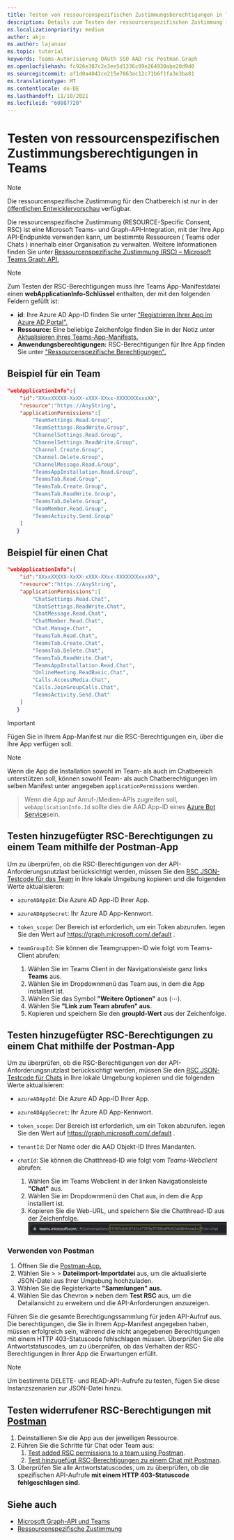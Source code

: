 ```yaml
---
title: Testen von ressourcenspezifischen Zustimmungsberechtigungen in Teams
description: Details zum Testen der ressourcenspezifischen Zustimmung in Teams verwendung von Postman mit Codebeispielen
ms.localizationpriority: medium
author: akjo
ms.author: lajanuar
ms.topic: tutorial
keywords: Teams-Autorisierung OAuth SSO AAD rsc Postman Graph
ms.openlocfilehash: fc926e307c2e3ee5d1336c09e264930abe20d9d0
ms.sourcegitcommit: af1d0a4041ce215e7863ac12c71b6f1fa3e3ba81
ms.translationtype: MT
ms.contentlocale: de-DE
ms.lasthandoff: 11/10/2021
ms.locfileid: "60887720"
---
```

# <a name="test-resource-specific-consent-permissions-in-teams"></a>Testen von ressourcenspezifischen Zustimmungsberechtigungen in Teams

> [!NOTE]
> Die ressourcenspezifische Zustimmung für den Chatbereich ist nur in der [öffentlichen Entwicklervorschau](../../resources/dev-preview/developer-preview-intro.md) verfügbar.

Die ressourcenspezifische Zustimmung (RESOURCE-Specific Consent, RSC) ist eine Microsoft Teams- und Graph-API-Integration, mit der Ihre App API-Endpunkte verwenden kann, um bestimmte Ressourcen ( Teams oder Chats ) innerhalb einer Organisation zu verwalten. Weitere Informationen finden Sie unter [Ressourcenspezifische Zustimmung (RSC) – Microsoft Teams Graph API.](resource-specific-consent.md)

> [!NOTE]
> Zum Testen der RSC-Berechtigungen muss ihre Teams App-Manifestdatei einen **webApplicationInfo-Schlüssel** enthalten, der mit den folgenden Feldern gefüllt ist:
>
> - **id**: Ihre Azure AD App-ID finden Sie unter ["Registrieren Ihrer App im Azure AD Portal".](resource-specific-consent.md#register-your-app-with-microsoft-identity-platform-using-the-aad-portal)
> - **Ressource:** Eine beliebige Zeichenfolge finden Sie in der Notiz unter [Aktualisieren ihres Teams-App-Manifests.](resource-specific-consent.md#update-your-teams-app-manifest)
> - **Anwendungsberechtigungen:** RSC-Berechtigungen für Ihre App finden Sie unter ["Ressourcenspezifische Berechtigungen".](resource-specific-consent.md#resource-specific-permissions)

## <a name="example-for-a-team"></a>Beispiel für ein Team
```json
"webApplicationInfo":{
    "id":"XXxxXXXXX-XxXX-xXXX-XXxx-XXXXXXXxxxXX",
    "resource":"https://AnyString",
    "applicationPermissions":[
        "TeamSettings.Read.Group",
        "TeamSettings.ReadWrite.Group",
        "ChannelSettings.Read.Group",
        "ChannelSettings.ReadWrite.Group",
        "Channel.Create.Group",
        "Channel.Delete.Group",
        "ChannelMessage.Read.Group",
        "TeamsAppInstallation.Read.Group",
        "TeamsTab.Read.Group",
        "TeamsTab.Create.Group",
        "TeamsTab.ReadWrite.Group",
        "TeamsTab.Delete.Group",
        "TeamMember.Read.Group",
        "TeamsActivity.Send.Group"
    ]
   }
```

## <a name="example-for-a-chat"></a>Beispiel für einen Chat
```json
"webApplicationInfo":{
    "id":"XXxxXXXXX-XxXX-xXXX-XXxx-XXXXXXXxxxXX",
    "resource":"https://AnyString",
    "applicationPermissions":[
        "ChatSettings.Read.Chat",
        "ChatSettings.ReadWrite.Chat",
        "ChatMessage.Read.Chat",
        "ChatMember.Read.Chat",
        "Chat.Manage.Chat",
        "TeamsTab.Read.Chat",
        "TeamsTab.Create.Chat",
        "TeamsTab.Delete.Chat",
        "TeamsTab.ReadWrite.Chat",
        "TeamsAppInstallation.Read.Chat",
        "OnlineMeeting.ReadBasic.Chat",
        "Calls.AccessMedia.Chat",
        "Calls.JoinGroupCalls.Chat",
        "TeamsActivity.Send.Chat"
    ]
   }
```

> [!IMPORTANT]
> Fügen Sie in Ihrem App-Manifest nur die RSC-Berechtigungen ein, über die Ihre App verfügen soll.

>[!NOTE]
>Wenn die App die Installation sowohl im Team- als auch im Chatbereich unterstützen soll, können sowohl Team- als auch Chatberechtigungen im selben Manifest unter angegeben `applicationPermissions` werden.

>Wenn die App auf Anruf-/Medien-APIs zugreifen soll, `webApplicationInfo.Id` sollte dies die AAD App-ID eines [Azure Bot Service](/graph/cloud-communications-get-started#register-a-bot)sein.

## <a name="test-added-rsc-permissions-to-a-team-using-the-postman-app"></a>Testen hinzugefügter RSC-Berechtigungen zu einem Team mithilfe der Postman-App

Um zu überprüfen, ob die RSC-Berechtigungen von der API-Anforderungsnutzlast berücksichtigt werden, müssen Sie den [RSC JSON-Testcode für das Team](test-team-rsc-json-file.md) in Ihre lokale Umgebung kopieren und die folgenden Werte aktualisieren:

* `azureADAppId`: Die Azure AD App-ID Ihrer App.
* `azureADAppSecret`: Ihr Azure AD App-Kennwort.
* `token_scope`: Der Bereich ist erforderlich, um ein Token abzurufen. legen Sie den Wert auf https://graph.microsoft.com/.default .
* `teamGroupId`: Sie können die Teamgruppen-ID wie folgt vom Teams-Client abrufen:

    1. Wählen Sie im Teams Client in der Navigationsleiste ganz links **Teams** aus.
    2. Wählen Sie im Dropdownmenü das Team aus, in dem die App installiert ist.
    3. Wählen Sie das Symbol **"Weitere Optionen"** aus (&#8943;).
    4. Wählen Sie **"Link zum Team abrufen" aus.** 
    5. Kopieren und speichern Sie den **groupId-Wert** aus der Zeichenfolge.

## <a name="test-added-rsc-permissions-to-a-chat-using-the-postman-app"></a>Testen hinzugefügter RSC-Berechtigungen zu einem Chat mithilfe der Postman-App

Um zu überprüfen, ob die RSC-Berechtigungen von der API-Anforderungsnutzlast berücksichtigt werden, müssen Sie den [RSC JSON-Testcode für Chats](test-chat-rsc-json-file.md) in Ihre lokale Umgebung kopieren und die folgenden Werte aktualisieren:

* `azureADAppId`: Die Azure AD App-ID Ihrer App.
* `azureADAppSecret`: Ihr Azure AD App-Kennwort.
* `token_scope`: Der Bereich ist erforderlich, um ein Token abzurufen. legen Sie den Wert auf https://graph.microsoft.com/.default .
* `tenantId`: Der Name oder die AAD Objekt-ID Ihres Mandanten.
* `chatId`: Sie können die Chatthread-ID wie folgt vom *Teams-Webclient* abrufen:

    1. Wählen Sie im Teams Webclient in der linken Navigationsleiste **"Chat"** aus.
    2. Wählen Sie im Dropdownmenü den Chat aus, in dem die App installiert ist.
    3. Kopieren Sie die Web-URL, und speichern Sie die Chatthread-ID aus der Zeichenfolge.
![Chatthread-ID von Web-URL.](../../assets/images/chat-thread-id.png)

### <a name="use-postman"></a>Verwenden von Postman

1. Öffnen Sie die [Postman-App.](https://www.postman.com)
2. Wählen Sie  >    >  **Dateiimport-Importdatei** aus, um die aktualisierte JSON-Datei aus Ihrer Umgebung hochzuladen.  
3. Wählen Sie die Registerkarte **"Sammlungen" aus.** 
4. Wählen Sie das Chevron **>** neben dem **Test RSC** aus, um die Detailansicht zu erweitern und die API-Anforderungen anzuzeigen.

Führen Sie die gesamte Berechtigungssammlung für jeden API-Aufruf aus. Die berechtigungen, die Sie in Ihrem App-Manifest angegeben haben, müssen erfolgreich sein, während die nicht angegebenen Berechtigungen mit einem HTTP 403-Statuscode fehlschlagen müssen. Überprüfen Sie alle Antwortstatuscodes, um zu überprüfen, ob das Verhalten der RSC-Berechtigungen in Ihrer App die Erwartungen erfüllt.

> [!NOTE]
> Um bestimmte DELETE- und READ-API-Aufrufe zu testen, fügen Sie diese Instanzszenarien zur JSON-Datei hinzu.

## <a name="test-revoked-rsc-permissions-using-postman"></a>Testen widerrufener RSC-Berechtigungen mit [Postman](https://www.postman.com/)

1. Deinstallieren Sie die App aus der jeweiligen Ressource.
2. Führen Sie die Schritte für Chat oder Team aus: 
    1. [Test added RSC permissions to a team using Postman](#test-added-rsc-permissions-to-a-team-using-the-postman-app).
    2. [Test hinzugefügt RSC-Berechtigungen zu einem Chat mit Postman](#test-added-rsc-permissions-to-a-chat-using-the-postman-app).
3. Überprüfen Sie alle Antwortstatuscodes, um zu überprüfen, ob die spezifischen API-Aufrufe **mit einem HTTP 403-Statuscode fehlgeschlagen sind.**

## <a name="see-also"></a>Siehe auch

* [Microsoft Graph-API und Teams](/graph/api/resources/teams-api-overview?view=graph-rest-1.0&preserve-view=true)
* [Ressourcenspezifische Zustimmung](~/graph-api/rsc/resource-specific-consent.md)
